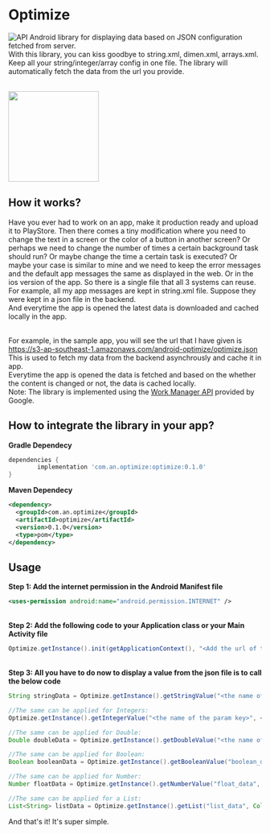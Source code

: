 # Optimize
<img src="https://img.shields.io/badge/API-14%2B-orange.svg?style=flat" alt="API" data-canonical-src="https://img.shields.io/badge/API-14%2B-orange.svg?style=flat" style="max-width:100%;">
Android library for displaying data based on JSON configuration fetched from server.</br> 
With this library, you can kiss goodbye to string.xml, dimen.xml, arrays.xml. Keep all your string/integer/array config in one file. The library will automatically fetch the data from the url you provide. </br></br> 


<p><a href="https://github.com/anitaa1990/Optimize/blob/master/media/1.png" target="_blank"><img src="https://github.com/anitaa1990/Optimize/blob/master/media/1.png" width="180" style="max-width:100%;"></a></p>


<h2>How it works?</h2>
Have you ever had to work on an app, make it production ready and upload it to PlayStore. Then there comes a tiny modification where you need to change the text in a screen or the color of a button in another screen? Or perhaps we need to change the number of times a certain background task should run? Or maybe change the time a certain task is executed? Or maybe your case is similar to mine and we need to keep the error messages and the default app messages the same as displayed in the web. Or in the ios version of the app. So there is a single file that all 3 systems can reuse. </br>
For example, all my app messages are kept in string.xml file. Suppose they were kept in a json file in the backend.</br>
And everytime the app is opened the latest data is downloaded and cached locally in the app.</br></br>

For example, in the sample app, you will see the url that I have given is </br>
https://s3-ap-southeast-1.amazonaws.com/android-optimize/optimize.json</br>
This is used to fetch my data from the backend asynchrously and cache it in app. </br>
Everytime the app is opened the data is fetched and based on the whether the content is changed or not, the data is cached locally.</br> 
Note: The library is implemented using the <a href="https://developer.android.com/topic/libraries/architecture/workmanager" target="_blank">Work Manager API</a> provided by Google.</br>

<h2>How to integrate the library in your app?</h2>

<b>Gradle Dependecy</b></br>

```gradle
dependencies {
        implementation 'com.an.optimize:optimize:0.1.0'
}
```

<b>Maven Dependecy</b></br>
```xml
<dependency>
  <groupId>com.an.optimize</groupId>
  <artifactId>optimize</artifactId>
  <version>0.1.0</version>
  <type>pom</type>
</dependency>
```

<h2>Usage</h2>
<b>Step 1: Add the internet permission in the Android Manifest file</b></br>

```xml
<uses-permission android:name="android.permission.INTERNET" />
```
</br>
<b>Step 2: Add the following code to your Application class or your Main Activity file</b></br>

```java
Optimize.getInstance().init(getApplicationContext(), "<Add the url of the json file>");
```
</br>
<b>Step 3: All you have to do now to display a value from the json file is to call the below code</b></br>

```java
String stringData = Optimize.getInstance().getStringValue("<the name of the param key>", "<Default value to be displayed in case the backend data does not contain this key>");

//The same can be applied for Integers:
Optimize.getInstance().getIntegerValue("<the name of the param key>", <Default value in case the backend data does not contain this key>);

//The same can be applied for Double:
Double doubleData = Optimize.getInstance().getDoubleValue("<the name of the param key>", 0.00);

//The same can be applied for Boolean:
Boolean booleanData = Optimize.getInstance().getBooleanValue("boolean_data", false);

//The same can be applied for Number:
Number floatData = Optimize.getInstance().getNumberValue("float_data", -1.1);

//The same can be applied for a List:
List<String> listData = Optimize.getInstance().getList("list_data", Collections.emptyList());
```
 
 
 And that's it! It's super simple.
